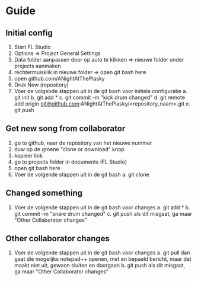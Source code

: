 # Guide

## Initial config
1. Start FL Studio
2. Options => Project General Settings
3. Data folder aanpassen door op auto te klikken => nieuwe folder onder projects aanmaken
4. rechtermuisklik in nieuwe folder => open git bash here
5. open github.com/ANightAtThePlasky
6. Druk New (repository)
7. Voer de volgende stappen uit in de git bash voor initiele configuratie
  a. git init
  b. git add *
  c. git commit -m "kick drum changed"
  d. git remote add origin git@github.com:ANightAtThePlasky/<repository_naam>.git
  e. git push
  
## Get new song from collaborator
1. go to github, naar de repository van het nieuwe nummer
2. duw op de groene "clone or download" knop
3. kopieer link
4. go to projects folder in documents (FL Studio)
5. open git bash here
6. Voer de volgende stappen uit in de git bash
  a. git clone <gekopieerde link>
  
## Changed something
1. Voer de volgende stappen uit in de git bash voor changes
  a. git add *
  b. git commit -m "snare drum changed"
  c. git push
    als dit misgaat, ga maar "Other Collaborator changes"
  
## Other collaborator changes
1. Voer de volgende stappen uit in de git bash voor changes
  a. git pull
    dan gaat die mogelijks notepad++ openen, met en bepaald bericht, maar dat maakt niet uit, gewoon sluiten en doorgaan
  b. git push
    als dit misgaat, ga maar "Other Collaborator changes"
